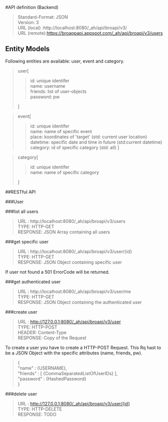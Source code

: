 #API definition (Backend)

> Standard-Format: JSON  
> Version: 3  
> URL (local) :http://localhost:8080/_ah/api/broapi/v3/  
> URL (remote):https://broappapi.appspot.com/_ah/api/broapi/v3/users  

## Entity Models
Following entities are available: user, event and category.

>user[
>>id: unique identifer  
>>name: username  
>>friends: list of user-objects  
>>password: pw
>
>]


>event[
>>id: unique identifer  
>>name: name of specific event  
>>place: koordinates of 'target'  (std: current user location)  
>>datetime: specific date and time in future (std:current datetime)  
>>category: id of specific category (std: all)
>]

>category[
>>id: unique identifer  
>>name: name of specific category  
>
>]


##RESTful API

###User

###list all users

> URL : http://localhost:8080/_ah/api/broapi/v3/users  
> TYPE: HTTP-GET  
> RESPONSE: JSON Array containing all users

###get specific user
> URL : http://localhost:8080/_ah/api/broapi/v3/user/{id}  
> TYPE: HTTP-GET  
> RESPONSE: JSON Object containing specific user  

If user not found a 501 ErrorCode will be returned.

###get authenticated user
> URL : http://localhost:8080/_ah/api/broapi/v3/user/me  
> TYPE: HTTP-GET  
> RESPONSE: JSON Object containing the authenticated user  


###create user

> URL : http://127.0.0.1:8080/_ah/api/broapi/v3/user  
> TYPE: HTTP-POST  
> HEADER: Content-Type  
> RESPONSE: Copy of the Request

To create a user you have to create a HTTP-POST Request. This Rq hast to be a JSON Object with the specific attributes (name, friends, pw).

>{  
>  "name" : {USERNAME},  
>  "friends" : [ {CommaSeparatedListOfUserIDs} ],  
>  "password" : {HashedPassword}  
>}


###delete user

> URL : http://127.0.0.1:8080/_ah/api/broapi/v3/user/{id}  
> TYPE: HTTP-DELETE  
> RESPONSE: TODO

